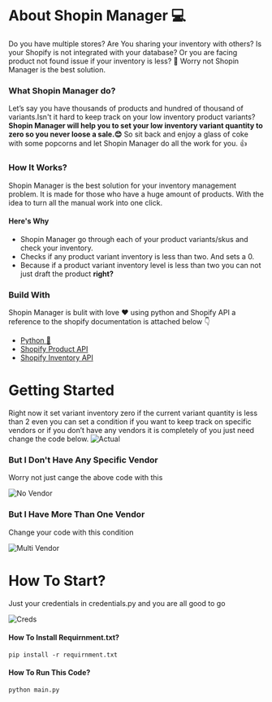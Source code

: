 # About Shopin Manager 💻
Do you have multiple stores? Are You sharing your inventory with others? Is your Shopify is not integrated with your database? Or you are facing product not found issue if your inventory is less? 🤔
Worry not Shopin Manager is the best solution.
### What Shopin Manager do?
Let’s say you have thousands of products and hundred of thousand of variants.Isn't it hard to keep track on your low inventory product variants?
**Shopin Manager will help you to set your low inventory variant quantity to zero so you never loose a sale.😊** So sit back and enjoy a glass of coke with some popcorns and let Shopin Manager do all the work for you. 👍
### How It Works?
Shopin Manager is the best solution for your inventory management problem. It is made for those who have a huge amount of products. With the idea to turn all the manual work into one click.
#### Here's Why
- Shopin Manager go through each of your product variants/skus and check your inventory.
- Checks if any product variant inventory is less than two. And sets a 0.
- Because if a product variant inventory level is less than two you can not just draft the product **right?**
### Build With
Shopin Manager is bulit with love ❤️ using python and Shopify API a reference to the shopify documentation is attached below 👇
- [Python 🐍](https://www.python.org/)
- [Shopify Product API](https://shopify.dev/api/admin-rest/2021-10/resources/product)
- [Shopify Inventory API](https://shopify.dev/api/examples/product-inventory)

# Getting Started
Right now it set variant inventory zero if the current variant quantity is less than 2 even you can set a condition if you want to keep track on specific vendors or if you don’t have any vendors it is completely of you just need change the code below.
![Actual](https://github.com/zawahirkashif/Set-Inventory-Zero-If-Quantity-Less-Than-Two-Shopify/blob/b064e17afbe56d6ef2eab395ff874b1b0fc8a98d/images/carbon.png)

### But I Don't Have Any Specific Vendor

Worry not just cange the above code with this

![No Vendor](https://github.com/zawahirkashif/Set-Inventory-Zero-If-Quantity-Less-Than-Two-Shopify/blob/b064e17afbe56d6ef2eab395ff874b1b0fc8a98d/images/carbon%20(1).png)

### But I Have More Than One Vendor

Change your code with this condition

![Multi Vendor](https://github.com/zawahirkashif/Set-Inventory-Zero-If-Quantity-Less-Than-Two-Shopify/blob/b064e17afbe56d6ef2eab395ff874b1b0fc8a98d/images/carbon%20(2).png)

# How To Start?

Just your credentials in credentials.py and you are all good to go

![Creds](https://github.com/zawahirkashif/Shopin-Manager-Shopify/blob/5de66206478ea041f36ac8bbd36182c9f5c3fcd7/images/carbon%20(3).png)

#### How To Install Requirnment.txt?

```
pip install -r requirnment.txt
```

#### How To Run This Code?

```
python main.py
```
